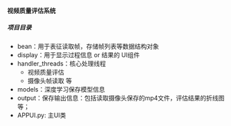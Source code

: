 #### 视频质量评估系统
##### 项目目录
- bean：用于表征读取帧，存储帧列表等数据结构对象
- display：用于显示过程信息 or 结果的 UI组件
- handler_threads：核心处理线程
  + 视频质量评估
  + 摄像头帧读取
  等
- models：深度学习保存模型信息
- output：保存输出信息：包括读取摄像头保存的mp4文件，评估结果的折线图等；
- APPUI.py: 主UI类

